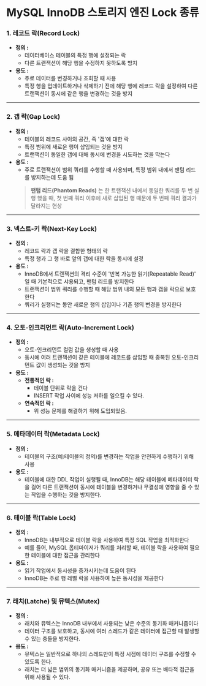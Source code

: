 # MySQL InnoDB 스토리지 엔진 Lock 종류

### 1. 레코드 락(Record Lock)
- **정의 :** 
  - 데이터베이스 테이블의 특정 행에 설정되는 락
  - 다른 트랜잭션이 해당 행을 수정하지 못하도록 방지
- **용도 :**
  - 주로 데이터를 변경하거나 조회할 때 사용
  - 특정 행을 업데이트하거나 삭제하기 전에 해당 행에 레코드 락을 설정하여 다른 트랜잭션이 동시에 같은 행을 변경하는 것을 방지
--- 
### 2. 갭 락(Gap Lock)
- **정의 :**
  - 테이블의 레코드 사이의 공간, 즉 '갭'에 대한 락
  - 특정 범위에 새로운 행이 삽입되는 것을 방지
  - 트랜잭션이 동일한 갭에 대해 동시에 변경을 시도하는 것을 막는다
- **용도 :**
  - 주로 트랜잭션이 범위 쿼리를 수행할 때 사용되며, 특정 범위 내에서 팬텀 리드를 방지하는데 도움 됨
  > **팬텀 리드(Phantom Reads)** 는 한 트랜잭션 내에서 동일한 쿼리를 두 번 실행 했을 때, 첫 번째 쿼리 이후에 새로 삽입된 행 때문에 두 번째 쿼리 결과가 달라지는 현상
---
### 3. 넥스트-키 락(Next-Key Lock)
- **정의 :**
  - 레코드 락과 갭 락을 결합한 형태의 락
  - 특정 행과 그 행 바로 앞의 갭에 대한 락을 동시에 설정
- **용도 :**
  - InnoDB에서 트랜잭션의 격리 수준이 '반복 가능한 읽기(Repeatable Read)' 일 때 기본적으로 샤용되고, 팬텀 리드를 방지한다
  - 트랜잭션이 범위 쿼리를 수행할 때 해당 범위 내의 모든 행과 갭을 락으로 보호한다
  - 쿼리가 실행되는 동안 새로운 행의 삽입이나 기존 행의 변경을 방지한다
---
### 4. 오토-인크리먼트 락(Auto-Increment Lock)
- **정의 :**
  - 오토-인크리먼트 컬럼 값을 생성할 때 사용
  - 동시에 여러 트랜잭션이 같은 테이블에 레코드를 삽입할 때 중복된 오토-인크리먼트 값이 생성되는 것을 방지
- **용도 :**
  - **전통적인 락 :**
    - 테이블 단위로 락을 건다
    - INSERT 작업 사이에 성능 저하를 일으킬 수 있다.
  - **연속적인 락 :**
    - 위 성능 문제를 해결하기 위해 도입되었음.
---
### 5. 메타데이터 락(Metadata Lock)
- **정의 :**
  - 테이블의 구조(예:테이블의 정의)를 변경하는 작업을 안전하게 수행하기 위해 사용
- **용도 :**
  - 테이블에 대한 DDL 작업이 실행될 때, InnoDB는 해당 테이블에 메타데이터 락을 걸어 다른 트랜잭션이 동시에 테이블을 변경하거나 무결성에 영향을 줄 수 있는 작업을 수행하는 것을 방지한다.
---
### 6. 테이블 락(Table Lock)
- **정의 :**
  - InnoDB는 내부적으로 테이블 락을 사용하여 특정 SQL 작업을 최적화한다
  - 예를 들어, MySQL 옵티마이저가 쿼리를 처리할 때, 테이블 락을 사용하여 필요한 테이블에 대한 접근을 관리한다
- **용도 :**
  - 읽기 작업에서 동시성을 증가시키는데 도움이 된다
  - InnoDB는 주로 행 레벨 락을 사용하여 높은 동시성을 제공한다
---
### 7. 래치(Latche) 및 뮤텍스(Mutex)
- **정의 :**
  - 래치와 뮤텍스는 InnoDB 내부에서 사용되는 낮은 수준의 동기화 매커니즘이다
  - 데이터 구조를 보호하고, 동시에 여러 스레드가 같은 데이터에 접근할 때 발생할 수 있는 충돌을 방지한다.
- **용도 :**
  - 뮤텍스는 일반적으로 하나의 스레드만이 특정 시점에 데이터 구조를 수정할 수 있도록 한다.
  - 래치는 더 넓은 범위의 동기화 매커니즘을 제공하며, 공유 또는 배타적 접근을 위해 사용될 수 있다.

